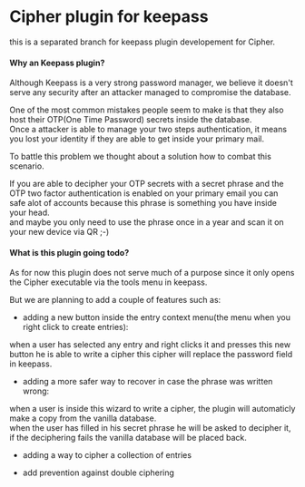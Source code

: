 # Cipher plugin for keepass
this is a separated branch for keepass plugin developement for Cipher.

#### Why an Keepass plugin?
Although Keepass is a very strong password manager, we believe it doesn't serve any security after an attacker managed to compromise the database.

One of the most common mistakes people seem to make is that they also host their OTP(One Time Password) secrets inside the database.    
Once a attacker is able to manage your two steps authentication, it means you lost your identity if they are able to get inside your primary mail.

To battle this problem we thought about a solution how to combat this scenario.

If you are able to decipher your OTP secrets with a secret phrase and the OTP two factor authentication is enabled on your primary email you can safe alot of accounts because this phrase is something you have inside your head.  
and maybe you only need to use the phrase once in a year and scan it on your new device via QR ;-)

#### What is this plugin going todo?

As for now this plugin does not serve much of a purpose since it only opens the Cipher executable via the tools menu in keepass.

But we are planning to add a couple of features such as:

- adding a new button inside the entry context menu(the menu when you right click to create entries):  
  
when a user has selected any entry and right clicks it and presses this new button he is able to write a cipher this cipher will replace the password field in keepass.

- adding a more safer way to recover in case the phrase was written wrong:    

when a user is inside this wizard to write a cipher, the plugin will automaticly make a copy from the vanilla database.    
when the user has filled in his secret phrase he will be asked to decipher it, if the deciphering fails the vanilla database will be placed back.

- adding a way to cipher a collection of entries

- add prevention against double ciphering